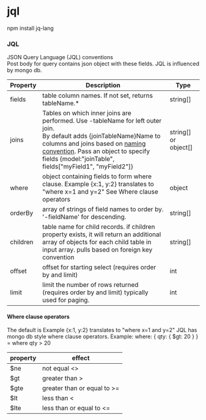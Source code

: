 # jql

npm install jq-lang


### JQL
JSON Query Language (JQL) conventions  
Post body for query contains json object with these fields. JQL is influenced by mongo db.  

Property | Description |Type |
---|--- |---|
fields| table column names. If not set, returns tableName.* | string[]
joins| Tables on which inner joins are performed.   Use -tableName for left outer join.<br/>  By default adds {joinTableName}Name to columns and joins based on [naming convention](https://github.com/andrewt3000/generalEndPoint/blob/master/README.md#naming-conventions).  Pass an object to specify fields  {model:"joinTable", fields\["myField1", "myField2"\]} | string[] or object[]
where| object containing fields to form where clause. Example {x:1, y:2} translates to "where x=1 and y=2" See Where clause operators | object
orderBy| array of strings of field names to order by. '-fieldName' for descending.| string[]
children | table name for child records. if children property exists, it will return an additional array of objects for each child table in input array.  pulls based on foreign key convention | string[]
offset | offset for starting select (requires order by and limit) | int 
limit | limit the number of rows returned (requires order by and limit) typically used for paging. | int

#### Where clause operators
The default is Example {x:1, y:2} translates to "where x=1 and y=2"
JQL has mongo db style where clause operators.
Example: where: { qty: { $gt: 20 } } = where qty > 20

property | effect |
---|---|
$ne | not equal <>
$gt | greater than >
$gte | greater than or equal to >=
$lt | less than <
$lte | less than or equal to  <=

